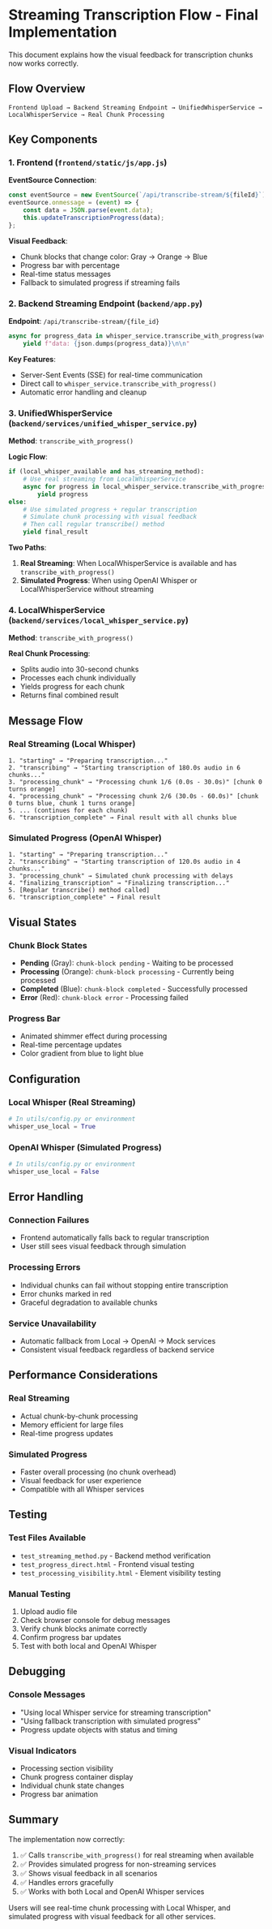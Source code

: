 # Streaming Transcription Flow - Final Implementation

This document explains how the visual feedback for transcription chunks now works correctly.

## Flow Overview

```
Frontend Upload → Backend Streaming Endpoint → UnifiedWhisperService → LocalWhisperService → Real Chunk Processing
```

## Key Components

### 1. Frontend (`frontend/static/js/app.js`)

**EventSource Connection**:
```javascript
const eventSource = new EventSource(`/api/transcribe-stream/${fileId}`);
eventSource.onmessage = (event) => {
    const data = JSON.parse(event.data);
    this.updateTranscriptionProgress(data);
};
```

**Visual Feedback**:
- Chunk blocks that change color: Gray → Orange → Blue
- Progress bar with percentage
- Real-time status messages
- Fallback to simulated progress if streaming fails

### 2. Backend Streaming Endpoint (`backend/app.py`)

**Endpoint**: `/api/transcribe-stream/{file_id}`
```python
async for progress_data in whisper_service.transcribe_with_progress(wav_path):
    yield f"data: {json.dumps(progress_data)}\n\n"
```

**Key Features**:
- Server-Sent Events (SSE) for real-time communication
- Direct call to `whisper_service.transcribe_with_progress()`
- Automatic error handling and cleanup

### 3. UnifiedWhisperService (`backend/services/unified_whisper_service.py`)

**Method**: `transcribe_with_progress()`

**Logic Flow**:
```python
if (local_whisper_available and has_streaming_method):
    # Use real streaming from LocalWhisperService
    async for progress in local_whisper_service.transcribe_with_progress():
        yield progress
else:
    # Use simulated progress + regular transcription
    # Simulate chunk processing with visual feedback
    # Then call regular transcribe() method
    yield final_result
```

**Two Paths**:
1. **Real Streaming**: When LocalWhisperService is available and has `transcribe_with_progress()`
2. **Simulated Progress**: When using OpenAI Whisper or LocalWhisperService without streaming

### 4. LocalWhisperService (`backend/services/local_whisper_service.py`)

**Method**: `transcribe_with_progress()`

**Real Chunk Processing**:
- Splits audio into 30-second chunks
- Processes each chunk individually
- Yields progress for each chunk
- Returns final combined result

## Message Flow

### Real Streaming (Local Whisper)
```
1. "starting" → "Preparing transcription..."
2. "transcribing" → "Starting transcription of 180.0s audio in 6 chunks..."
3. "processing_chunk" → "Processing chunk 1/6 (0.0s - 30.0s)" [chunk 0 turns orange]
4. "processing_chunk" → "Processing chunk 2/6 (30.0s - 60.0s)" [chunk 0 turns blue, chunk 1 turns orange]
5. ... (continues for each chunk)
6. "transcription_complete" → Final result with all chunks blue
```

### Simulated Progress (OpenAI Whisper)
```
1. "starting" → "Preparing transcription..."
2. "transcribing" → "Starting transcription of 120.0s audio in 4 chunks..."
3. "processing_chunk" → Simulated chunk processing with delays
4. "finalizing_transcription" → "Finalizing transcription..."
5. [Regular transcribe() method called]
6. "transcription_complete" → Final result
```

## Visual States

### Chunk Block States
- **Pending** (Gray): `chunk-block pending` - Waiting to be processed
- **Processing** (Orange): `chunk-block processing` - Currently being processed
- **Completed** (Blue): `chunk-block completed` - Successfully processed
- **Error** (Red): `chunk-block error` - Processing failed

### Progress Bar
- Animated shimmer effect during processing
- Real-time percentage updates
- Color gradient from blue to light blue

## Configuration

### Local Whisper (Real Streaming)
```python
# In utils/config.py or environment
whisper_use_local = True
```

### OpenAI Whisper (Simulated Progress)
```python
# In utils/config.py or environment
whisper_use_local = False
```

## Error Handling

### Connection Failures
- Frontend automatically falls back to regular transcription
- User still sees visual feedback through simulation

### Processing Errors
- Individual chunks can fail without stopping entire transcription
- Error chunks marked in red
- Graceful degradation to available chunks

### Service Unavailability
- Automatic fallback from Local → OpenAI → Mock services
- Consistent visual feedback regardless of backend service

## Performance Considerations

### Real Streaming
- Actual chunk-by-chunk processing
- Memory efficient for large files
- Real-time progress updates

### Simulated Progress
- Faster overall processing (no chunk overhead)
- Visual feedback for user experience
- Compatible with all Whisper services

## Testing

### Test Files Available
- `test_streaming_method.py` - Backend method verification
- `test_progress_direct.html` - Frontend visual testing
- `test_processing_visibility.html` - Element visibility testing

### Manual Testing
1. Upload audio file
2. Check browser console for debug messages
3. Verify chunk blocks animate correctly
4. Confirm progress bar updates
5. Test with both local and OpenAI Whisper

## Debugging

### Console Messages
- "Using local Whisper service for streaming transcription"
- "Using fallback transcription with simulated progress"
- Progress update objects with status and timing

### Visual Indicators
- Processing section visibility
- Chunk progress container display
- Individual chunk state changes
- Progress bar animation

## Summary

The implementation now correctly:
1. ✅ Calls `transcribe_with_progress()` for real streaming when available
2. ✅ Provides simulated progress for non-streaming services
3. ✅ Shows visual feedback in all scenarios
4. ✅ Handles errors gracefully
5. ✅ Works with both Local and OpenAI Whisper services

Users will see real-time chunk processing with Local Whisper, and simulated progress with visual feedback for all other services.